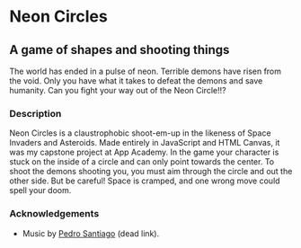 # Neon Circles

## A game of shapes and shooting things
The world has ended in a pulse of neon. Terrible demons have risen from the void. Only you have what it takes to defeat the demons and save humanity. Can you fight your way out of the Neon Circle!!?


### Description
Neon Circles is a claustrophobic shoot-em-up in the likeness of Space Invaders and Asteroids. Made entirely in JavaScript and HTML Canvas, it was my capstone project at App Academy. In the game your character is stuck on the inside of a circle and can only point towards the center. To shoot the demons shooting you, you must aim through the circle and out the other side. But be careful! Space is cramped, and one wrong move could spell your doom.


### Acknowledgements
* Music by [Pedro Santiago](http://freemusicarchive.org/music/Pedro_Santiago/Constellations/Pedro_Santiago_-_10_-_Breeze) (dead link).
